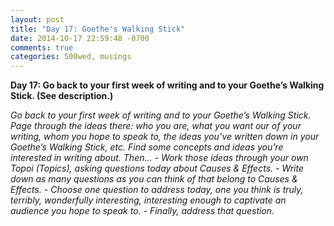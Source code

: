 ```yaml
---
layout: post
title: "Day 17: Goethe's Walking Stick"
date: 2014-10-17 22:59:48 -0700
comments: true
categories: 500wed, musings
---
```


__Day 17: Go back to your first week of writing and to your Goethe’s Walking Stick. (See description.)__

_Go back to your first week of writing and to your Goethe’s Walking Stick. Page through the ideas there: who you are, what you want our of your writing, whom you hope to speak to, the ideas you’ve written down in your Goethe’s Walking Stick, etc. Find some concepts and ideas you’re interested in writing about. Then… - Work those ideas through your own Topoi (Topics), asking questions today about Causes & Effects.  - Write down as many questions as you can think of that belong to Causes & Effects.  - Choose one question to address today, one you think is truly, terribly, wonderfully interesting, interesting enough to captivate an audience you hope to speak to.  - Finally, address that question._

<!-- more -->